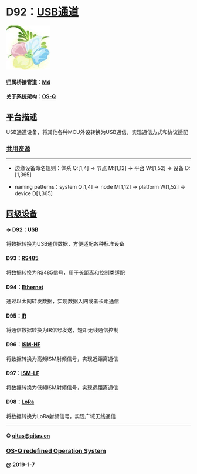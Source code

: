 ﻿# D92：[USB通道](https://github.com/OS-Q/D92)

[![sites](OS-Q/OS-Q.png)](http://www.OS-Q.com)

#### 归属桥接管道：[M4](https://github.com/OS-Q/M4)

#### 关于系统架构：[OS-Q](https://github.com/OS-Q/OS-Q)

## [平台描述](https://github.com/OS-Q/D92/wiki) 

USB通道设备，将其他各种MCU外设转换为USB通信，实现通信方式和协议适配

### [共用资源](https://github.com/OS-Q/D92/wiki/) 

---

- 边缘设备命名规则：体系 Q:[1,4] -> 节点 M:[1,12] -> 平台 W:[1,52] -> 设备 D:[1,365]

- naming patterns：system Q[1,4] -> node M[1,12] -> platform W[1,52] -> device D[1,365]

## [同级设备](https://github.com/OS-Q/W14/wiki) 

#### -> D92：[USB](https://github.com/OS-Q/D92)

将数据转换为USB通信数据，方便适配各种标准设备

#### D93：[RS485](https://github.com/OS-Q/D93)

将数据转换为RS485信号，用于长距离和控制类适配

#### D94：[Ethernet](https://github.com/OS-Q/D94)

通过以太网转发数据，实现数据入网或者长距通信

#### D95：[IR](https://github.com/OS-Q/D95)

将通信数据转换为IR信号发送，短距无线通信控制

#### D96：[ISM-HF](https://github.com/OS-Q/D96)

将数据转换为高频ISM射频信号，实现近距离通信

#### D97：[ISM-LF](https://github.com/OS-Q/D97)

将数据转换为低频ISM射频信号，实现远距离通信

#### D98：[LoRa](https://github.com/OS-Q/D98)

将数据转换为LoRa射频信号，实现广域无线通信

---

####  © qitas@qitas.cn
###  [OS-Q redefined Operation System](http://www.OS-Q.com)
####  @ 2019-1-7
